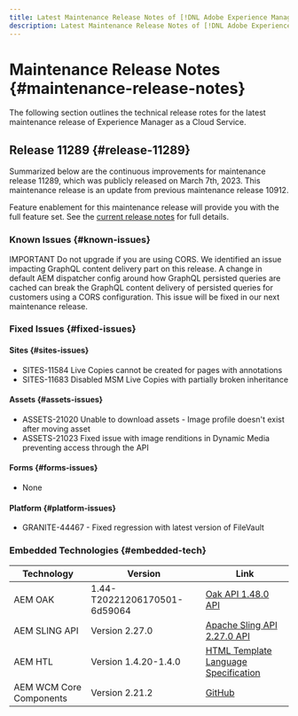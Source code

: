 ```yaml
---
title: Latest Maintenance Release Notes of [!DNL Adobe Experience Manager] as a Cloud Service.
description: Latest Maintenance Release Notes of [!DNL Adobe Experience Manager] as a Cloud Service.
---
```


# Maintenance Release Notes {#maintenance-release-notes}

The following section outlines the technical release rotes for the latest maintenance release of Experience Manager as a Cloud Service.

## Release 11289 {#release-11289}
 
Summarized below are the continuous improvements for maintenance release 11289, which was publicly released on March 7th, 2023. This maintenance release is an update from previous maintenance release 10912.

Feature enablement for this maintenance release will provide you with the full feature set. See the [current release notes](/help/release-notes/release-notes-cloud/release-notes-current.md) for full details.

### Known Issues {#known-issues}

IMPORTANT
Do not upgrade if you are using CORS. We identified an issue impacting GraphQL content delivery part on this release. A change in default AEM dispatcher config around how GraphQL persisted queries are cached can break the GraphQL content delivery of persisted queries for customers using a CORS configuration. This issue will be fixed in our next maintenance release.

### Fixed Issues {#fixed-issues}

#### Sites {#sites-issues}

- SITES-11584 Live Copies cannot be created for pages with annotations
- SITES-11683 Disabled MSM Live Copies with partially broken inheritance


#### Assets {#assets-issues}

- ASSETS-21020 Unable to download assets - Image profile doesn't exist after moving asset
- ASSETS-21023 Fixed issue with image renditions in Dynamic Media preventing access through the API

#### Forms {#forms-issues}

- None

#### Platform {#platform-issues}

- GRANITE-44467 - Fixed regression with latest version of FileVault

### Embedded Technologies {#embedded-tech}

|Technology|Version|Link|
|---|---|---|
|AEM OAK |1.44-T20221206170501-6d59064 |[Oak API 1.48.0 API](https://www.javadoc.io/doc/org.apache.jackrabbit/oak-api/latest/index.html)| 
|AEM SLING API |Version 2.27.0 |[Apache Sling API 2.27.0 API](https://www.javadoc.io/doc/org.apache.sling/org.apache.sling.api/latest/index.html)|
|AEM HTL|Version 1.4.20-1.4.0 |[HTML Template Language Specification](https://github.com/adobe/htl-spec)|
|AEM WCM Core Components|Version 2.21.2|[GitHub](https://github.com/adobe/aem-core-wcm-components)|
